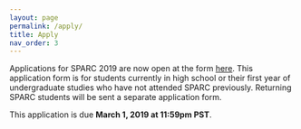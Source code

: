 ```yaml
---
layout: page
permalink: /apply/
title: Apply
nav_order: 3
---
```


Applications for SPARC 2019 are now open at the form [here]({{"https://docs.google.com/forms/d/e/1FAIpQLSdNaRR1_GXe64cVXu1w9DrWWkWsQ9KvM9EriNE7nBIbGBvwng/viewform?usp=sf_link"}}). This application form is for students currently in high school or their first year of undergraduate studies who have not attended SPARC previously. Returning SPARC students will be sent a separate application form.

This application is due **March 1, 2019 at 11:59pm PST**.
